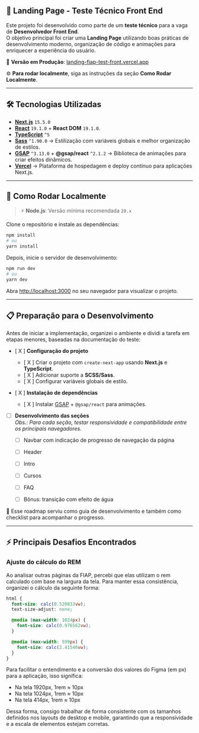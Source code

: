 ## 🚀 Landing Page - Teste Técnico Front End

Este projeto foi desenvolvido como parte de um **teste técnico** para a vaga de **Desenvolvedor Front End**.  
O objetivo principal foi criar uma **Landing Page** utilizando boas práticas de desenvolvimento moderno, organização de código e animações para enriquecer a experiência do usuário.

🔗 **Versão em Produção**: [landing-fiap-test-front.vercel.app](https://landing-fiap-test-front.vercel.app)

⚙️ **Para rodar localmente**, siga as instruções da seção **Como Rodar Localmente**.


---

## 🛠️ Tecnologias Utilizadas

- **[Next.js](https://nextjs.org/)** `15.5.0` 
- **[React](https://react.dev/)** `19.1.0` + **React DOM** `19.1.0`.  
- **[TypeScript](https://www.typescriptlang.org/)** `^5` 
- **[Sass](https://sass-lang.com/)** `^1.90.0` → Estilização com variáveis globais e melhor organização de estilos.  
- **[GSAP](https://greensock.com/gsap/)** `^3.13.0` + **@gsap/react** `^2.1.2` → Biblioteca de animações para criar efeitos dinâmicos.  
- **[Vercel](https://vercel.com/)** → Plataforma de hospedagem e deploy contínuo para aplicações Next.js.


---

## 🏁 Como Rodar Localmente

> ⚡ **Node.js**: Versão mínima recomendada `20.x` 

Clone o repositório e instale as dependências:

```bash
npm install
# ou
yarn install

```

Depois, inicie o servidor de desenvolvimento:

```bash
npm run dev
# ou
yarn dev
```

Abra [http://localhost:3000](http://localhost:3000) no seu navegador para visualizar o projeto.

---

## 📋 Preparação para o Desenvolvimento

Antes de iniciar a implementação, organizei o ambiente e dividi a tarefa em etapas menores, baseadas na documentação do teste:

- [ X ] **Configuração do projeto**  
  - [ X ] Criar o projeto com `create-next-app` usando **Next.js** e **TypeScript**.  
  - [ X ] Adicionar suporte a **SCSS/Sass**.  
  - [ X ] Configurar variáveis globais de estilo.  

- [ X ] **Instalação de dependências**  
  - [ X ] Instalar [GSAP](https://greensock.com/gsap/) + `@gsap/react` para animações.  

- [ ] **Desenvolvimento das seções**  
  _Obs.: Para cada seção, testar responsividade e compatibilidade entre os principais navegadores._  
  - [ ] Navbar com indicação de progresso de navegação da página  
  - [ ] Header  
  - [ ] Intro  
  - [ ] Cursos  
  - [ ] FAQ  
  - [ ] Bônus: transição com efeito de água
 

📌 Esse roadmap serviu como guia de desenvolvimento e também como checklist para acompanhar o progresso.  


---


## ⚡ Principais Desafios Encontrados

### Ajuste do cálculo do REM

Ao analisar outras páginas da FIAP, percebi que elas utilizam o rem calculado com base na largura da tela. Para manter essa consistência, organizei o cálculo da seguinte forma:

```scss
html {
  font-size: calc(0.520833vw);
  text-size-adjust: none;

  @media (max-width: 1024px) {
    font-size: calc(0.976562vw);
  }

  @media (max-width: 599px) {
    font-size: calc(2.41546vw);
  }
}
```


Para facilitar o entendimento e a conversão dos valores do Figma (em px) para a aplicação, isso significa:

- Na tela 1920px, 1rem ≈ 10px
- Na tela 1024px, 1rem ≈ 10px
- Na tela 414px, 1rem ≈ 10px

Dessa forma, consigo trabalhar de forma consistente com os tamanhos definidos nos layouts de desktop e mobile, garantindo que a responsividade e a escala de elementos estejam corretas.

